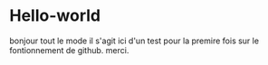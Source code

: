 # Hello-world
bonjour tout le mode
il s'agit ici d'un test pour la premire fois sur le fontionnement de github.
merci.
